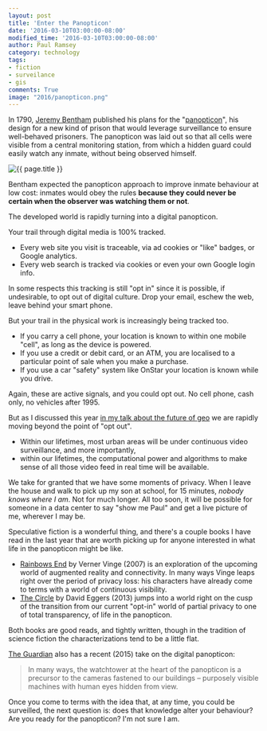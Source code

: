 ```yaml
---
layout: post
title: 'Enter the Panopticon'
date: '2016-03-10T03:00:00-08:00'
modified_time: '2016-03-10T03:00:00-08:00'
author: Paul Ramsey
category: technology
tags:
- fiction
- surveilance
- gis
comments: True
image: "2016/panopticon.png"
---
```


In 1790, [Jeremy Bentham](https://en.wikipedia.org/wiki/Jeremy_Bentham) published his plans for the "[panopticon](https://en.wikipedia.org/wiki/Panopticon)", his design for a new kind of prison that would leverage surveillance to ensure well-behaved prisoners. The panopticon was laid out so that all cells were visible from a central monitoring station, from which a hidden guard could easily watch any inmate, without being observed himself.

<img src="{{ site.images }}{{ page.image }}" alt="{{ page.title }}" />

Bentham expected the panopticon approach to improve inmate behaviour at low cost: inmates would obey the rules **because they could never be certain when the observer was watching them or not**.

The developed world is rapidly turning into a digital panopticon. 

Your trail through digital media is 100% tracked. 

* Every web site you visit is traceable, via ad cookies or "like" badges, or Google analytics. 
* Every web search is tracked via cookies or even your own Google login info.

In some respects this tracking is still "opt in" since it is possible, if undesirable, to opt out of digital culture. Drop your email, eschew the web, leave behind your smart phone.

But your trail in the physical work is increasingly being tracked too. 

* If you carry a cell phone, your location is known to within one mobile "cell", as long as the device is powered.
* If you use a credit or debit card, or an ATM, you are localised to a particular point of sale when you make a purchase.
* If you use a car "safety" system like OnStar your location is known while you drive.

Again, these are active signals, and you could opt out. No cell phone, cash only, no vehicles after 1995.

But as I discussed this year [in my talk about the future of geo](2016/01/the-future-and-all-that.html) we are rapidly moving beyond the point of "opt out". 

* Within our lifetimes, most urban areas will be under continuous video surveillance, and more importantly,
* within our lifetimes, the computational power and algorithms to make sense of all those video feed in real time will be available.

We take for granted that we have some moments of privacy. When I leave the house and walk to pick up my son at school, for 15 minutes, *nobody knows where I am*. Not for much longer. All too soon, it will be possible for someone in a data center to say "show me Paul" and get a live picture of me, wherever I may be.

Speculative fiction is a wonderful thing, and there's a couple books I have read in the last year that are worth picking up for anyone interested in what life in the panopticon might be like.

* [Rainbows End](http://www.goodreads.com/book/show/102439.Rainbows_End) by Verner Vinge (2007) is an exploration of the upcoming world of augmented reality and connectivity. In many ways Vinge leaps right over the period of privacy loss: his characters have already come to terms with a world of continuous visibility. 
* [The Circle](http://www.goodreads.com/book/show/18302455-the-circle) by David Eggers (2013) jumps into a world right on the cusp of the transition from our current "opt-in" world of partial privacy to one of total transparency, of life in the panopticon. 

Both books are good reads, and tightly written, though in the tradition of science fiction the characterizations tend to be a little flat. 

[The Guardian](http://www.theguardian.com/technology/2015/jul/23/panopticon-digital-surveillance-jeremy-bentham) also has a recent (2015) take on the digital panopticon:

> In many ways, the watchtower at the heart of the panopticon is a precursor to the cameras fastened to our buildings – purposely visible machines with human eyes hidden from view.

Once you come to terms with the idea that, at any time, you could be surveilled, the next question is: does that knowledge alter your behaviour? Are you ready for the panopticon? I'm not sure I am.

